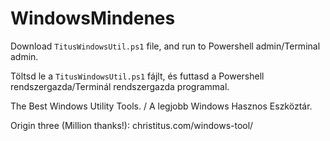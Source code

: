 # WindowsMindenes
Download <code>TitusWindowsUtil.ps1</code> file, and run to Powershell admin/Terminal admin.

Töltsd le a <code>TitusWindowsUtil.ps1</code> fájlt, és futtasd a Powershell rendszergazda/Terminál rendszergazda programmal.

The Best Windows Utility Tools. / A legjobb Windows Hasznos Eszköztár.

Origin three (Million thanks!): christitus.com/windows-tool/
